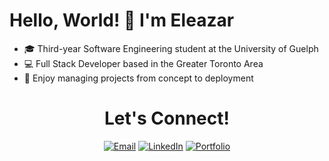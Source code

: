 <h1>
  Hello, World! 👋 I'm <strong>Eleazar</strong>
</h1>

- 🎓 Third-year Software Engineering student at the University of Guelph
- 💻 Full Stack Developer based in the Greater Toronto Area
- 🚀 Enjoy managing projects from concept to deployment

<div align="center">
<h1>Let's Connect!</h1>

[![Email](https://img.shields.io/badge/Email-D14836?style=for-the-badge&logo=gmail&logoColor=white)](mailto:videna.psalmeleazar@gmail.com)
[![LinkedIn](https://img.shields.io/badge/LinkedIn-0A66C2?style=for-the-badge&logo=linkedin&logoColor=white)](https://www.linkedin.com/in/pevidena/)
[![Portfolio](https://img.shields.io/badge/Portfolio-000000?style=for-the-badge&logo=github&logoColor=white)](https://p541m.github.io/portfolio/)
</div>
